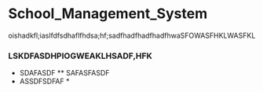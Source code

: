 # School_Management_System
oishadkfl;iaslfdfsdhaflfhdsa;hf;sadfhadfhadfhadfhwaSFOWASFHKLWASFKL
### LSKDFASDHPIOGWEAKLHSADF,HFK
* SDAFASDF
** SAFASFASDF
* ASSDFSDFAF *
